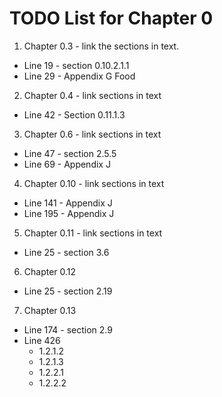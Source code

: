 # TODO List for Chapter 0

1. Chapter 0.3 - link the sections in text.
  * Line 19 - section 0.10.2.1.1 
  * Line 29 - Appendix G Food
2. Chapter 0.4 - link sections in text
  * Line 42 - Section 0.11.1.3
3. Chapter 0.6 - link sections in text
  * Line 47  - section 2.5.5
  * Line 69 - Appendix J
4. Chapter 0.10 - link sections in text
  * Line 141 - Appendix J
  * Line 195 - Appendix J
5. Chapter 0.11 - link sections in text
  * Line 25 - section 3.6
6. Chapter 0.12
  * Line 25 - section 2.19
7. Chapter 0.13
  * Line 174 - section 2.9
  * Line 426
    * 1.2.1.2
    * 1.2.1.3
    * 1.2.2.1
    * 1.2.2.2
